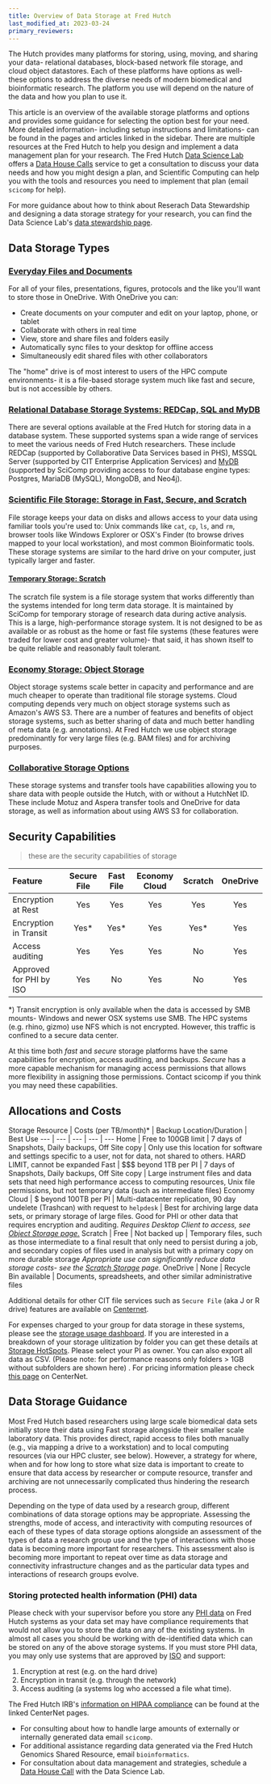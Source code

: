 ```yaml
---
title: Overview of Data Storage at Fred Hutch
last_modified_at: 2023-03-24
primary_reviewers: 
---
```


The Hutch provides many platforms for storing, using, moving, and sharing your data- relational databases, block-based network file storage, and cloud object datastores.  Each of these platforms have options as well- these options to address the diverse needs of modern biomedical and bioinformatic research.  The platform you use will depend on the nature of the data and how you plan to use it.

This article is an overview of the available storage platforms and options and provides some guidance for selecting the option best for your need. More detailed information- including setup instructions and limitations- can be found in the pages and articles linked in the sidebar.  There are multiple resources at the Fred Hutch to help you design and implement a data management plan for your research.  The Fred Hutch [Data Science Lab](https://hutchdatascience.org/) offers a [Data House Calls](https://hutchdatascience.org/datahousecalls/) service to get a consultation to discuss your data needs and how you might design a plan, and Scientific Computing can help you with the tools and resources you need to implement that plan (email `scicomp` for help).

For more guidance about how to think about Reserach Data Stewardship and designing a data storage strategy for your research, you can find the Data Science Lab's [data stewardship page](/datascience/stewardship/).

## Data Storage Types

### [Everyday Files and Documents](https://centernet.fredhutch.org/cn/u/center-it/help-desk/onedrive.html)
For all of your files, presentations, figures, protocols and the like you'll want to store those in OneDrive.  With OneDrive you can:

- Create documents on your computer and edit on your laptop, phone, or tablet
- Collaborate with others in real time
- View, store and share files and folders easily
- Automatically sync files to your desktop for offline access
- Simultaneously edit shared files with other collaborators

The "home" drive is of most interest to users of the HPC compute environments- it is a file-based storage system much like fast and secure, but is not accessible by others.

### [Relational Database Storage Systems: REDCap, SQL and MyDB](/scicomputing/store_databases/)

There are several options available at the Fred Hutch for storing data in a database system.  These supported systems span a wide range of services to meet the various needs of Fred Hutch researchers.  These include REDCap (supported by Collaborative Data Services based in PHS), MSSQL Server (supported by CIT Enterprise Application Services) and [MyDB](https://mydb.fredhutch.org/) (supported by SciComp providing access to four database engine types: Postgres, MariaDB (MySQL), MongoDB, and Neo4j).

### [Scientific File Storage: Storage in Fast, Secure, and Scratch](/scicomputing/store_posix/)

File storage keeps your data on disks and allows access to your data using familiar tools you're used to: Unix commands like `cat`, `cp`, `ls`, and `rm`,  browser tools like Windows Explorer or OSX's Finder (to browse drives mapped to your local workstation), and most common Bioinformatic tools. These storage systems are similar to the hard drive on your computer, just typically larger and faster.

#### [Temporary Storage: Scratch](/scicomputing/store_scratch/)

The scratch file system is a file storage system that works differently than the systems intended for long term data storage. It is maintained by SciComp for temporary storage of research data during active analysis.  This is a large, high-performance storage system.  It is not designed to be as available or as robust as the home or fast file systems (these features were traded for lower cost and greater volume)- that said, it has shown itself to be quite reliable and reasonably fault tolerant.

### [Economy Storage: Object Storage](/scicomputing/store_objectstore/)

Object storage systems scale better in capacity and performance and are much cheaper to operate than traditional file storage systems. Cloud computing depends very much on object storage systems such as Amazon's AWS S3. There are a number of features and benefits of object storage systems, such as better sharing of data and much better handling of meta data (e.g. annotations). At Fred Hutch we use object storage predominantly for very large files (e.g. BAM files) and for archiving purposes.

### [Collaborative Storage Options](/scicomputing/store_collaboration/)

These storage systems and transfer tools have capabilities allowing you to share data with people outside the Hutch, with or without a HutchNet ID.  These include Motuz and Aspera transfer tools and OneDrive for data storage, as well as information about using AWS S3 for collaboration.

## Security Capabilities

> these are the security capabilities of storage

|  Feature 	                | Secure File	| Fast File | Economy Cloud |  Scratch  	|  OneDrive 	|
|:-	                        |:-:	        |:-:	      |:-:	          |:-:	        |:-:	        |
|  Encryption at Rest 	    |        Yes  |      Yes  |          Yes	|        Yes	|        Yes	|
|  Encryption in Transit    |        Yes* |      Yes* |          Yes	|        Yes* |        Yes	|
|  Access auditing 	        |        Yes	|      Yes  |    	     Yes  |         No	|        Yes	|
|  Approved for PHI by ISO 	|        Yes  |      No   |          Yes  |         No	|        Yes	|

*) Transit encryption is only available when the data is accessed by SMB mounts- Windows and newer OSX systems use SMB. The HPC systems (e.g. rhino, gizmo) use NFS which is not encrypted.  However, this traffic is confined to a secure data center.

At this time both _fast_ and _secure_ storage platforms have the same capabilities for encryption, access auditing, and backups.  _Secure_ has a more capable mechanism for managing access permissions that allows more flexibility in assigning those permissions.  Contact scicomp if you think you may need these capabilities.

## Allocations and Costs

Storage Resource | Costs (per TB/month)\*  | Backup Location/Duration | Best Use
--- | --- | --- | --- | ---
Home | Free to 100GB limit |  7 days of Snapshots, Daily backups, Off Site copy | Only use this location for software and settings specific to a user, not for data, not shared to others. HARD LIMIT, cannot be expanded
Fast | $$$ beyond 1TB per PI |  7 days of Snapshots, Daily backups, Off Site copy | Large instrument files and data sets that need high performance access to computing resources, Unix file permissions, but not temporary data (such as intermediate files)
Economy Cloud | $ beyond 100TB per PI |  Multi-datacenter replication, 90 day undelete (Trashcan) with request to `helpdesk` | Best for archiving large data sets, or primary storage of large files.  Good for PHI or other data that requires encryption and auditing. *Requires Desktop Client to access, see [Object Storage page.](/scicomputing/store_objectstore/)*
Scratch | Free | Not backed up | Temporary files, such as those intermediate to a final result that only need to persist during a job, and secondary copies of files used in analysis but with a primary copy on more durable storage  *Appropriate use  can significantly reduce data storage costs- see the [Scratch Storage](/scicomputing/store_scratch/) page.*
OneDrive | None | Recycle Bin available | Documents, spreadsheets, and other similar administrative files

Additional details for other CIT file services such as `Secure File` (aka J or R drive) features are available on [Centernet](https://centernet.fredhutch.org/cn/u/center-it/services/storedataprotect.html).

For expenses charged to your group for data storage in these systems, please see the [storage usage dashboard](https://grafana.fredhutch.org/d/dy5I3SIMk/data-core-storage-usage/). If you are interested in a breakdown of your storage ulitization by folder you can get these details at [Storage HotSpots](https://storage-hotspots.fhcrc.org/). Please select your PI as owner. You can also export all data as CSV. (Please note: for performance reasons only folders > 1GB without subfolders are shown here) . For pricing information please check [this page](https://centernet.fredhutch.org/cn/u/shared-resources/data-resource.html) on CenterNet. 

## Data Storage Guidance

Most Fred Hutch based researchers using large scale biomedical data sets initially store their data using Fast storage alongside their smaller scale laboratory data. This provides direct, rapid access to files both manually (e.g., via mapping a drive to a workstation) and to local computing resources (via our HPC cluster, see below). However, a strategy for where, when and for how long to store what size data is important to create to ensure that data access by researcher or compute resource, transfer and archiving are not unnecessarily complicated thus hindering the research process.

Depending on the type of data used by a research group, different combinations of data storage options may be appropriate. Assessing the strengths, mode of access, and interactivity with computing resources of each of these types of data storage options alongside an assessment of the types of data a research group use and the type of interactions with those data is becoming more important for researchers. This assessment also is becoming more important to repeat over time as data storage and connectivity infrastructure changes and as the particular data types and interactions of research groups evolve.

### Storing protected health information (PHI) data

Please check with your supervisor before you store any [PHI data](https://cphs.berkeley.edu/hipaa/hipaa18.html) on Fred Hutch systems as your data set may have compliance requirements that would not allow you to store the data on any of the existing systems. In almost all cases you should be working with de-identified data which can be stored on any of the above storage systems. If you must store PHI data, you may only use systems that are approved by [ISO](https://centernet.fredhutch.org/cn/u/center-it/iso.html) and support:

1. Encryption at rest (e.g. on the hard drive)
2. Encryption in transit (e.g. through the network)
3. Access auditing (a systems log who accessed a file what time).

The Fred Hutch IRB's [information on HIPAA compliance](https://centernet.fredhutch.org/cn/u/irb/hipaa-compliance.html) can be found at the linked CenterNet pages.

  - For consulting about how to handle large amounts of externally or internally generated data email `scicomp`.
  - For additional assistance regarding data generated via the Fred Hutch Genomics Shared Resource, email `bioinformatics`.
  - For consultation about data management and strategies, schedule a [Data House Call](https://hutchdatascience.org/datahousecalls/) with the Data Science Lab. 
